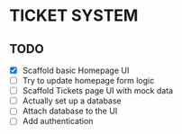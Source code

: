 # TICKET SYSTEM

## TODO

- [x] Scaffold basic Homepage UI
- [ ] Try to update homepage form logic
- [ ] Scaffold Tickets page UI with mock data
- [ ] Actually set up a database
- [ ] Attach database to the UI
- [ ] Add authentication